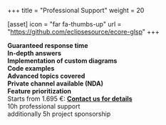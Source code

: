 +++
title = "Professional Support"
weight = 20

[asset]
  icon = "far fa-thumbs-up"
  url = "https://github.com/eclipsesource/ecore-glsp"
+++

**Guaranteed response time
</br>
In-depth answers
</br>
Implementation of custom diagrams
</br>
Code examples</br>
Advanced topics covered</br>
Private channel available (NDA)</br>
Feature prioritization</br>**
Starts from 1.695 €: **[Contact us for details](munich@eclipsesource.com)**</br>
10h professional support</br>
additionally 5h project sponsorship</br>
